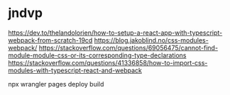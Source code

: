# jndvp

https://dev.to/thelandolorien/how-to-setup-a-react-app-with-typescript-webpack-from-scratch-19cd
https://blog.jakoblind.no/css-modules-webpack/
https://stackoverflow.com/questions/69056475/cannot-find-module-module-css-or-its-corresponding-type-declarations
https://stackoverflow.com/questions/41336858/how-to-import-css-modules-with-typescript-react-and-webpack

npx wrangler pages deploy build
